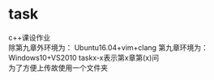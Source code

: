 # task
c++课设作业    
除第九章外环境为：
Ubuntu16.04+vim+clang
第九章环境为：
Windows10+VS2010
taskx-x表示第x章第(x)问    
为了方便上传故使用一个文件夹 
